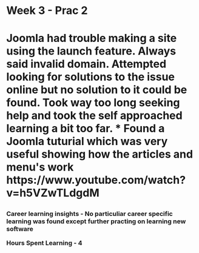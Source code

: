 <h1>Week 3 - Prac 2<h1/>
<p>
Joomla had trouble making a site using the launch feature. Always said invalid domain. Attempted looking for solutions to the issue online but no solution to it could be found. Took way too long seeking help and took the self approached learning a bit too far.
* Found a Joomla tuturial which was very useful showing how the articles and menu's work https://www.youtube.com/watch?v=h5VZwTLdgdM

<h3>Career learning insights
-
No particuliar career specific learning was found except further practing on learning new software


<b>Hours Spent Learning - 4
